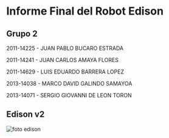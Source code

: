 # Informe Final del Robot Edison

## Grupo 2

2011-14225 - JUAN PABLO BUCARO ESTRADA

2011-14241 - JUAN CARLOS AMAYA FLORES

2011-14629 - LUIS EDUARDO BARRERA LOPEZ

2013-14038 - MARCO DAVID GALINDO SAMAYOA

2013-14071 - SERGIO GIOVANNI DE LEON TORON

## Edison v2

![foto edison](http://prolabscientific.com/images/P/R-9800.jpg)

